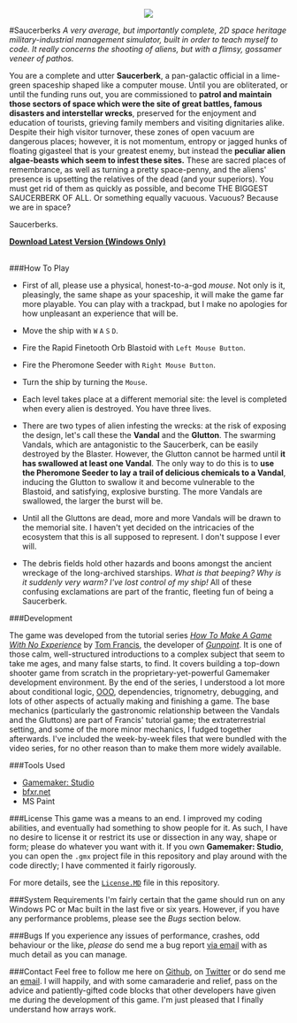 <p align="center">
<img src="https://bonfiredog.co.uk/ooo/saucerberks/sbgithubheader.png">
</p>

#Saucerberks
*A very average, but importantly complete, 2D space heritage military-industrial management simulator, built in order to teach myself to code. It really concerns the shooting of aliens, but with a flimsy, gossamer veneer of pathos.*

You are a complete and utter **Saucerberk**, a pan-galactic official in a lime-green spaceship shaped like a computer mouse. Until you are obliterated, or until the funding runs out, you are commissioned to **patrol and maintain those sectors of space which were the site of great battles, famous disasters and interstellar wrecks**, preserved for the enjoyment and education of tourists, grieving family members and visiting dignitaries alike. Despite their high visitor turnover, these zones of open vacuum are dangerous places; however, it is not momentum, entropy or jagged hunks of floating gigasteel that is your greatest enemy, but instead the **peculiar alien algae-beasts which seem to infest these sites.** These are sacred places of remembrance, as well as turning a pretty space-penny, and the aliens' presence is upsetting the relatives of the dead (and your superiors). You must get rid of them as quickly as possible, and become THE BIGGEST SAUCERBERK OF ALL. Or something equally vacuous. Vacuous? Because we are in space?

Saucerberks.

[**Download Latest Version (Windows Only)**](http://bonfiredog.itch.io/saucerberks)<br /><br />

###How To Play

 * First of all, please use a physical, honest-to-a-god *mouse*. Not only is it, pleasingly, the same shape as your spaceship, it will make the game far more playable. You can play with a trackpad, but I make no apologies for how unpleasant an experience that will be.
 
 * Move the ship with `W` `A` `S` `D`. 
 
 * Fire the Rapid Finetooth Orb Blastoid with `Left Mouse Button`.

 * Fire the Pheromone Seeder with `Right Mouse Button`.
 
 * Turn the ship by turning the `Mouse`.
   
 * Each level takes place at a different memorial site: the level is completed when every alien is destroyed. You have three lives.
 
 * There are two types of alien infesting the wrecks: at the risk of exposing the design, let's call these the **Vandal** and the **Glutton**. The swarming Vandals, which are antagonistic to the Saucerberk, can be easily destroyed by the Blaster. However, the Glutton cannot be harmed until **it has swallowed at least one Vandal**. The only way to do this is to **use the Pheromone Seeder to lay a trail of delicious chemicals to a Vandal**, inducing the Glutton to swallow it and become vulnerable to the Blastoid, and satisfying, explosive bursting. The more Vandals are swallowed, the larger the burst will be.
 
 * Until all the Gluttons are dead, more and more Vandals will be drawn to the memorial site. I haven't yet decided on the intricacies of the ecosystem that this is all supposed to represent. I don't suppose I ever will.
 
 * The debris fields hold other hazards and boons amongst the ancient wreckage of the long-archived starships. *What is that beeping? Why is it suddenly very warm? I've lost control of my ship!* All of these confusing exclamations are part of the frantic, fleeting fun of being a Saucerberk.
  
###Development

The game was developed from the tutorial series [*How To Make A Game With No Experience*](https://www.youtube.com/watch?v=DN6dZWXUEzA) by [Tom Francis](http://pentadact.com), the developer of [*Gunpoint*](http://www.gunpointgame.com/). It is one of those calm, well-structured introductions to a complex subject that seem to take me ages, and many false starts, to find. It covers building a top-down shooter game from scratch in the proprietary-yet-powerful Gamemaker development environment. By the end of the series, I understood a lot more about conditional logic, [OOO](https://en.wikipedia.org/wiki/Object-oriented_programming), dependencies, trignometry, debugging, and lots of other aspects of actually making and finishing a game. The base mechanics (particularly the gastronomic relationship between the Vandals and the Gluttons) are part of Francis' tutorial game; the extraterrestrial setting, and some of the more minor mechanics, I fudged together afterwards. I've included the week-by-week files that were bundled with the video series, for no other reason than to make them more widely available. 

###Tools Used

  * [Gamemaker: Studio](http://www.yoyogames.com/studio)
  * [bfxr.net](http://bfxr.net)
  * MS Paint

###License
This game was a means to an end. I improved my coding abilities, and eventually had something to show people for it. As such, I have no desire to license it or restrict its use or dissection in any way, shape or form; please do whatever you want with it. If you own **Gamemaker: Studio**, you can open the `.gmx` project file in this repository and play around with the code directly; I have commented it fairly rigorously. 

For more details, see the [`License.MD`](https://github.com/bonfiredog/saucerberks/blob/master/LICENSE.md) file in this repository.

###System Requirements
I'm fairly certain that the game should run on any Windows PC or Mac built in the last five or six years. However, if you have any performance problems, please see the *Bugs* section below.

###Bugs
If you experience any issues of performance, crashes, odd behaviour or the like, *please* do send me a bug report [via email](mailto:admin@bonfiredog.co.uk) with as much detail as you can manage.

###Contact
Feel free to follow me here on [Github](http://github.com/bonfiredog), on [Twitter](http://twitter.com/rob_sherman) or do send me an [email](mailto:rob@bonfiredog.co.uk). I will happily, and with some camaraderie and relief, pass on the advice and patiently-gifted code blocks that other developers have given me during the development of this game. I'm just pleased that I finally understand how arrays work.
